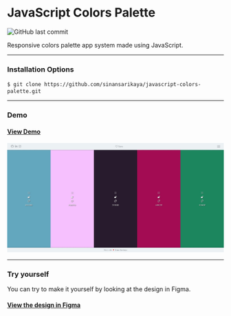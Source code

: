 # JavaScript Colors Palette

![GitHub last commit](https://img.shields.io/github/last-commit/sinansarikaya/javascript-colors-palette?style=flat-square)

Responsive colors palette app system made using JavaScript.

<hr />

### Installation Options

```
$ git clone https://github.com/sinansarikaya/javascript-colors-palette.git
```

<hr />

### Demo

#### [View Demo](https://sinansarikaya.github.io/javascript-colors-palette/)

![JavaScript Student Data](./img/demo.jpeg)

<hr />

### Try yourself

You can try to make it yourself by looking at the design in Figma.

#### [View the design in Figma](https://www.figma.com/file/ayNafC547sY1sNEHo7YtZl/Colors-Palette-App)
